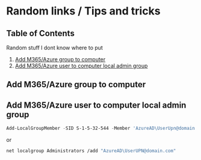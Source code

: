 # Random links / Tips and tricks

## Table of Contents<!-- omit in toc -->

Random stuff I dont know where to put

1. [Add M365/Azure group to computer](#add-m365azure-group-to-computer)
2. [Add M365/Azure user to computer local admin group](#add-m365azure-user-to-computer-local-admin-group)

## Add M365/Azure group to computer

## Add M365/Azure user to computer local admin group

```powershell
Add-LocalGroupMember -SID S-1-5-32-544 -Member 'AzureAD\UserUpn@domain.com'
```

or

```bash
net localgroup Administrators /add "AzureAD\UserUPN@domain.com"
```
